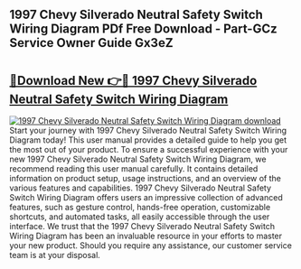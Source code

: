 ## 1997 Chevy Silverado Neutral Safety Switch Wiring Diagram PDf Free Download - Part-GCz Service Owner Guide Gx3eZ

# <h2><a href="http://dfkjbn4.blite.top/?on=1997+Chevy+Silverado+Neutral+Safety+Switch+Wiring+Diagram">🔗Download New 👉🔴 1997 Chevy Silverado Neutral Safety Switch Wiring Diagram</a></h2>

[![1997 Chevy Silverado Neutral Safety Switch Wiring Diagram download](https://i.imgur.com/lujVjoI.png)](http://dfkjbn4.blite.top/?on=1997+Chevy+Silverado+Neutral+Safety+Switch+Wiring+Diagram)
Start your journey with 1997 Chevy Silverado Neutral Safety Switch Wiring Diagram today! This user manual provides a detailed guide to help you get the most out of your product. To ensure a successful experience with your new 1997 Chevy Silverado Neutral Safety Switch Wiring Diagram, we recommend reading this user manual carefully. It contains detailed information on product setup, usage instructions, and an overview of the various features and capabilities. 1997 Chevy Silverado Neutral Safety Switch Wiring Diagram offers users an impressive collection of advanced features, such as gesture control, hands-free operation, customizable shortcuts, and automated tasks, all easily accessible through the user interface. We trust that the 1997 Chevy Silverado Neutral Safety Switch Wiring Diagram has been an invaluable resource in your efforts to master your new product. Should you require any assistance, our customer service team is at your disposal.
